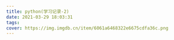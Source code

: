 ```yaml
---
title: python(学习记录-2)
date: 2021-03-29 18:03:31
tags:
cover: https://img.imgdb.cn/item/6061a6468322e6675cdfa36c.png
---
```

